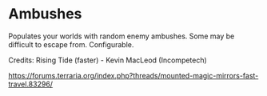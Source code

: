 # Ambushes

Populates your worlds with random enemy ambushes. Some may be difficult to escape from. Configurable.

Credits:
	Rising Tide (faster) - Kevin MacLeod (Incompetech)

https://forums.terraria.org/index.php?threads/mounted-magic-mirrors-fast-travel.83296/